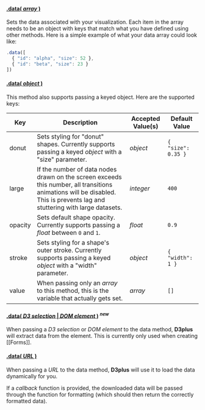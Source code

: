 #### <a name="array" href="#array">.data( *array* )</a>

Sets the data associated with your visualization. Each item in the array needs to be an object with keys that match what you have defined using other methods. Here is a simple example of what your data array could look like:

```js
.data([
  { "id": "alpha", "size": 52 },
  { "id": "beta", "size": 23 }
])
```

#### <a name="object" href="#object">.data( *object* )</a>

This method also supports passing a keyed object. Here are the supported keys:

| Key | Description | Accepted Value(s) | Default Value |
|---|---|---|---|
| donut | Sets styling for "donut" shapes. Currently supports passing a keyed *object* with a "size" parameter. | *object* | ```{ "size": 0.35 }``` |
| large | If the number of data nodes drawn on the screen exceeds this number, all transitions animations will be disabled. This is prevents lag and stuttering with large datasets. | *integer* | ```400``` |
| opacity | Sets default shape opacity. Currently supports passing a *float* between  ```0``` and ```1```. | *float* | ```0.9``` |
| stroke | Sets styling for a shape's outer stroke. Currently supports passing a keyed *object* with a "width" parameter. | *object* | ```{ "width": 1 }``` |
| value | When passing only an *array* to this method, this is the variable that actually gets set. | *array* | ```[]``` |

#### <a name="d3selection" href="#d3selection">.data( *D3 selection* | *DOM element* )</a>&nbsp;<sup>***new***</sup>

When passing a *D3 selection* or *DOM element* to the data method, **D3plus** will extract data from the element. This is currently only used when creating [[Forms]].

#### <a name="url" href="#url">.data( *URL* )</a>

When passing a *URL* to the data method, **D3plus** will use it to load the data dynamically for you.

If a *callback* function is provided, the downloaded data will be passed through the function for formatting (which should then return the correctly formatted data).
